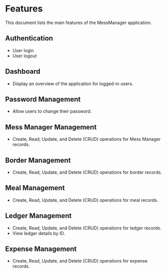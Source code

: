 # Features

This document lists the main features of the MessManager application.

## Authentication
- User login
- User logout

## Dashboard
- Display an overview of the application for logged-in users.

## Password Management
- Allow users to change their password.

## Mess Manager Management
- Create, Read, Update, and Delete (CRUD) operations for Mess Manager records.

## Border Management
- Create, Read, Update, and Delete (CRUD) operations for border records.

## Meal Management
- Create, Read, Update, and Delete (CRUD) operations for meal records.

## Ledger Management
- Create, Read, Update, and Delete (CRUD) operations for ledger records.
- View ledger details by ID.

## Expense Management
- Create, Read, Update, and Delete (CRUD) operations for expense records.
